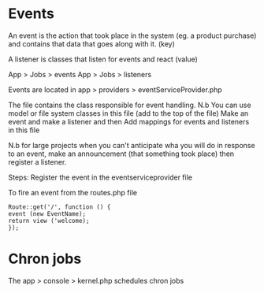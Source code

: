 Events
========

An event is the action that took place in the system (eg. a product purchase) and contains that data that goes along with it. (key)

A listener is classes that listen for events and react (value)

App > Jobs > events
App > Jobs > listeners

Events are located in app > providers > eventServiceProvider.php

The file contains the class responsible for event handling. N.b You can use model or file system classes in this file (add to the top of the file)
Make an event and make a listener and then Add mappings for events and listeners in this file 

N.b for large projects when you can't anticipate wha you will do in response to an event, make an announcement (that something took place) then register a listener.

Steps:
Register the event in the eventserviceprovider file

To fire an event from the routes.php file

```
Route::get('/', function () {
event (new EventName);
return view ('welcome);
});

```

Chron jobs
=============

The app > console > kernel.php schedules chron jobs
